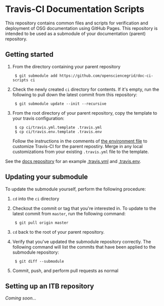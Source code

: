 Travis-CI Documentation Scripts
===============================

This repository contains common files and scripts for verification and deployment of OSG documentation using GitHub Pages. This repository is intended to be used as a submodule of your documentation (parent) repository.

Getting started
---------------

1. From the directory containing your parent repository

        $ git submodule add https://github.com/opensciencegrid/doc-ci-scripts ci

1. Check the newly created `ci` directory for contents. If it's empty, run the following to pull down the latest commit from this repository:

        $ git submodule update --init --recursive

1. From the root directory of your parent repository, copy the template to your travis configuration:

        $ cp ci/travis.yml.template .travis.yml
        $ cp ci/travis.env.template .travis.env

    Follow the instructions in the comments of [the environment file](travis.env.template) to customize Travis-CI for the parent repostiry. Merge in any local customizations from your existing `.travis.yml` file to the template.

See the [docs repository](https://github.com/opensciencegrid/docs/) for an example [.travis.yml](https://github.com/opensciencegrid/docs/blob/master/.travis.yml) and [.travis.env](https://github.com/opensciencegrid/docs/blob/master/.travis.env).

Updating your submodule
-----------------------

To update the submodule yourself, perform the following procedure:


1. `cd` into the `ci` directory
1. Checkout the commit or tag that you're interested in. To update to the latest commit from `master`, run the following command:

        $ git pull origin master

1. `cd` back to the root of your parent repository.
1. Verify that you've updated the submodule repository correctly. The following command will list the commits that have been applied to the submodule repository:

        $ git diff --submodule

1. Commit, push, and perform pull requests as normal

Setting up an ITB repository
----------------------------

_Coming soon..._

